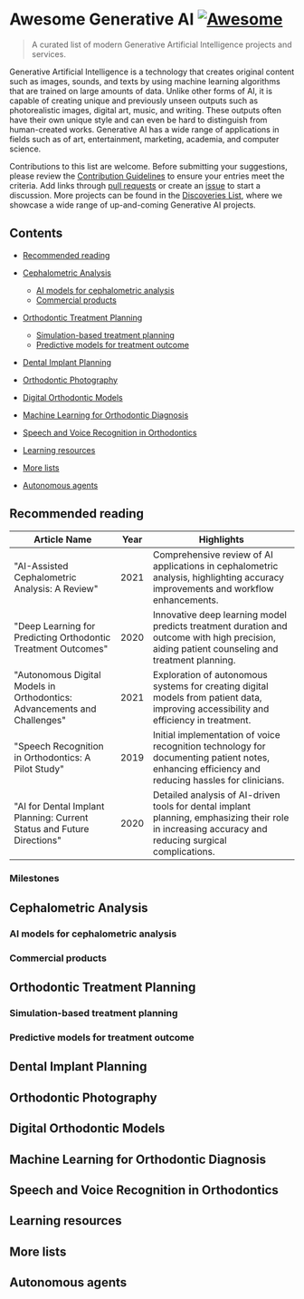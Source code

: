 # Awesome Generative AI [![Awesome](https://awesome.re/badge-flat.svg)](https://awesome.re)

> A curated list of modern Generative Artificial Intelligence projects and services.

Generative Artificial Intelligence is a technology that creates original content such as images, sounds, and texts by using machine learning algorithms that are trained on large amounts of data. Unlike other forms of AI, it is capable of creating unique and previously unseen outputs such as photorealistic images, digital art, music, and writing. These outputs often have their own unique style and can even be hard to distinguish from human-created works. Generative AI has a wide range of applications in fields such as of art, entertainment, marketing, academia, and computer science.

Contributions to this list are welcome. Before submitting your suggestions, please review the [Contribution Guidelines](CONTRIBUTING.md) to ensure your entries meet the criteria. Add links through [pull requests](https://github.com/steven2358/awesome-generative-ai/pulls) or create an [issue](https://github.com/steven2358/awesome-generative-ai/issues) to start a discussion. More projects can be found in the [Discoveries List](DISCOVERIES.md), where we showcase a wide range of up-and-coming Generative AI projects.

## Contents

- [Recommended reading](#recommended-reading)
   
- [Cephalometric Analysis](#cephalometric-analysis)
   - [AI models for cephalometric analysis](#ai-models-for-cephalometric-analysis)
   - [Commercial products](#commercial-products)
   
- [Orthodontic Treatment Planning](#orthodontic-treatment-planning)
   - [Simulation-based treatment planning](#simulation-based-treatment-planning)
   - [Predictive models for treatment outcome](#predictive-models-for-treatment-outcome)

- [Dental Implant Planning](#dental-implant-planning)
- [Orthodontic Photography](#orthodontic-photography)

- [Digital Orthodontic Models](#digital-orthodontic-models)
- [Machine Learning for Orthodontic Diagnosis](#machine-learning-for-orthodontic-diagnosis)
- [Speech and Voice Recognition in Orthodontics](#speech-and-voice-recognition-in-orthodontics)
- [Learning resources](#learning-resources)
- [More lists](#more-lists)
- [Autonomous agents](#autonomous-agents)

## Recommended reading
| Article Name                     | Year | Highlights                                                                                                                                                                                                                         |
|----------------------------------|------|------------------------------------------------------------------------------------------------------------------------------------------------------------------------------------------------------------------------------------|
| "AI-Assisted Cephalometric Analysis: A Review"                       | 2021 | Comprehensive review of AI applications in cephalometric analysis, highlighting accuracy improvements and workflow enhancements. |
| "Deep Learning for Predicting Orthodontic Treatment Outcomes"        | 2020 | Innovative deep learning model predicts treatment duration and outcome with high precision, aiding patient counseling and treatment planning.           |
| "Autonomous Digital Models in Orthodontics: Advancements and Challenges" | 2021 | Exploration of autonomous systems for creating digital models from patient data, improving accessibility and efficiency in treatment.                 |
| "Speech Recognition in Orthodontics: A Pilot Study"                  | 2019 | Initial implementation of voice recognition technology for documenting patient notes, enhancing efficiency and reducing hassles for clinicians.    |
| "AI for Dental Implant Planning: Current Status and Future Directions" | 2020 | Detailed analysis of AI-driven tools for dental implant planning, emphasizing their role in increasing accuracy and reducing surgical complications. |

### Milestones

## Cephalometric Analysis

### AI models for cephalometric analysis

### Commercial products

## Orthodontic Treatment Planning

### Simulation-based treatment planning

### Predictive models for treatment outcome

## Dental Implant Planning

## Orthodontic Photography

## Digital Orthodontic Models

## Machine Learning for Orthodontic Diagnosis

## Speech and Voice Recognition in Orthodontics

## Learning resources

## More lists

## Autonomous agents